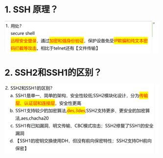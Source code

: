 # 1. SSH 原理？

![alt text](images/面试题---SSH基础/image.png)
# 2. SSH2和SSH1的区别？
![alt text](images/面试题---SSH基础/image-1.png)